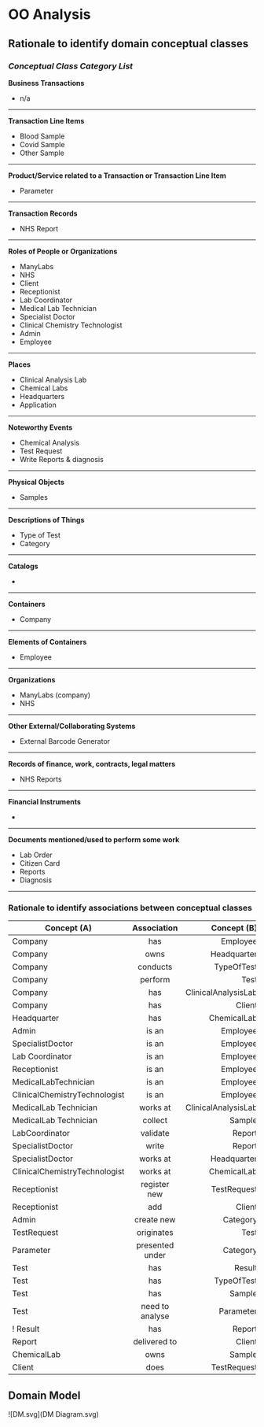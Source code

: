 # OO Analysis #

## Rationale to identify domain conceptual classes ##


### _Conceptual Class Category List_ ###

**Business Transactions**

* n/a
---

**Transaction Line Items**

* Blood Sample
* Covid Sample
* Other Sample

---

**Product/Service related to a Transaction or Transaction Line Item**

* Parameter

---

**Transaction Records**

* NHS Report

--- 

**Roles of People or Organizations**

* ManyLabs
* NHS
* Client
* Receptionist
* Lab Coordinator
* Medical Lab Technician
* Specialist Doctor
* Clinical Chemistry Technologist
* Admin
* Employee

---

**Places**

* Clinical Analysis Lab
* Chemical Labs
* Headquarters
* Application

---

**Noteworthy Events**

* Chemical Analysis
* Test Request
* Write Reports & diagnosis

---

**Physical Objects**

* Samples

---

**Descriptions of Things**

* Type of Test
* Category

---

**Catalogs**

*

---

**Containers**

* Company

---

**Elements of Containers**

* Employee

---

**Organizations**

* ManyLabs (company)
* NHS

---

**Other External/Collaborating Systems**

* External Barcode Generator

---

**Records of finance, work, contracts, legal matters**

* NHS Reports

---

**Financial Instruments**

*

---

**Documents mentioned/used to perform some work**

* Lab Order
* Citizen Card
* Reports
* Diagnosis

---

### **Rationale to identify associations between conceptual classes**


| Concept (A)        |  Association    |  Concept (B) |
|----------	   		|:-------------:    |------:       |
| Company                           | has                | Employee |
| Company                           | owns               | Headquarter |
| Company                           | conducts           | TypeOfTest |
| Company                           | perform            | Test |
| Company                           | has                | ClinicalAnalysisLab |
| Company                           | has                | Client |
| Headquarter                       | has                | ChemicalLab |
| Admin                             | is an              | Employee  |
| SpecialistDoctor                  | is an              | Employee |
| Lab Coordinator                   | is an              | Employee |
| Receptionist                      | is an              | Employee |
| MedicalLabTechnician              | is an              | Employee |
| ClinicalChemistryTechnologist     | is an              | Employee |
| MedicalLab Technician             | works at           | ClinicalAnalysisLab |
| MedicalLab Technician             | collect            | Sample |
| LabCoordinator                    | validate           | Report |
| SpecialistDoctor                  | write              | Report |
| SpecialistDoctor                  | works at           | Headquarter |
| ClinicalChemistryTechnologist     | works at           | ChemicalLab |
| Receptionist                      | register new       | TestRequest |
| Receptionist                      | add                | Client |
| Admin                             | create new         | Category |
| TestRequest                       | originates         | Test |
| Parameter                         | presented under    | Category |
| Test                              | has                | Result |
| Test                              | has                | TypeOfTest |
| Test                              | has                | Sample |
| Test                              | need to analyse    | Parameter |
! Result                            | has                | Report   | 
| Report                            | delivered to       | Client |
| ChemicalLab                       | owns               | Sample |
| Client                            | does               | TestRequest |


## Domain Model


![DM.svg](DM Diagram.svg)



